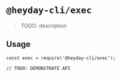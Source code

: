 # `@heyday-cli/exec`

> TODO: description

## Usage

```
const exec = require('@heyday-cli/exec');

// TODO: DEMONSTRATE API
```
